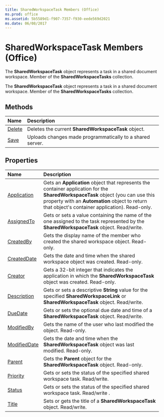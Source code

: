 ```yaml
---
title: SharedWorkspaceTask Members (Office)
ms.prod: office
ms.assetid: 5b5589d1-f907-7357-f930-eede569d2021
ms.date: 06/08/2017
---
```



# SharedWorkspaceTask Members (Office)
The **SharedWorkspaceTask** object represents a task in a shared document workspace. Member of the **SharedWorkspaceTasks** collection.

The **SharedWorkspaceTask** object represents a task in a shared document workspace. Member of the **SharedWorkspaceTasks** collection.


## Methods



|**Name**|**Description**|
|:-----|:-----|
|[Delete](sharedworkspacetask-delete-method-office.md)|Deletes the current **SharedWorkspaceTask** object.|
|[Save](sharedworkspacetask-save-method-office.md)|Uploads changes made programmatically to a shared server.|

## Properties



|**Name**|**Description**|
|:-----|:-----|
|[Application](sharedworkspacetask-application-property-office.md)|Gets an **Application** object that represents the container application for the **SharedWorkspaceTask** object (you can use this property with an **Automation** object to return that object's container application). Read-only.|
|[AssignedTo](sharedworkspacetask-assignedto-property-office.md)|Gets or sets a value containing the name of the one assigned to the task represented by the **SharedWorkspaceTask** object. Read/write.|
|[CreatedBy](sharedworkspacetask-createdby-property-office.md)|Gets the display name of the member who created the shared workspace object. Read-only.|
|[CreatedDate](sharedworkspacetask-createddate-property-office.md)|Gets the date and time when the shared workspace object was created. Read-only.|
|[Creator](sharedworkspacetask-creator-property-office.md)|Gets a 32-bit integer that indicates the application in which the **SharedWorkspaceTask** object was created. Read-only.|
|[Description](sharedworkspacetask-description-property-office.md)|Gets or sets a descriptive **String** value for the specified **SharedWorkspaceLink** or **SharedWorkspaceTask** object. Read/write.|
|[DueDate](sharedworkspacetask-duedate-property-office.md)|Gets or sets the optional due date and time of a **SharedWorkspaceTask** object. Read/write.|
|[ModifiedBy](sharedworkspacetask-modifiedby-property-office.md)|Gets the name of the user who last modified the object. Read-only.|
|[ModifiedDate](sharedworkspacetask-modifieddate-property-office.md)|Gets the date and time when the **SharedWorkspaceTask** object was last modified. Read-only.|
|[Parent](sharedworkspacetask-parent-property-office.md)|Gets the **Parent** object for the **SharedWorkspaceTask** object. Read-only.|
|[Priority](sharedworkspacetask-priority-property-office.md)|Gets or sets the status of the specified shared workspace task. Read/write.|
|[Status](sharedworkspacetask-status-property-office.md)|Gets or sets the status of the specified shared workspace task. Read/write .|
|[Title](sharedworkspacetask-title-property-office.md)|Sets or gets the title of a **SharedWorkspaceTask** object. Read/write.|

